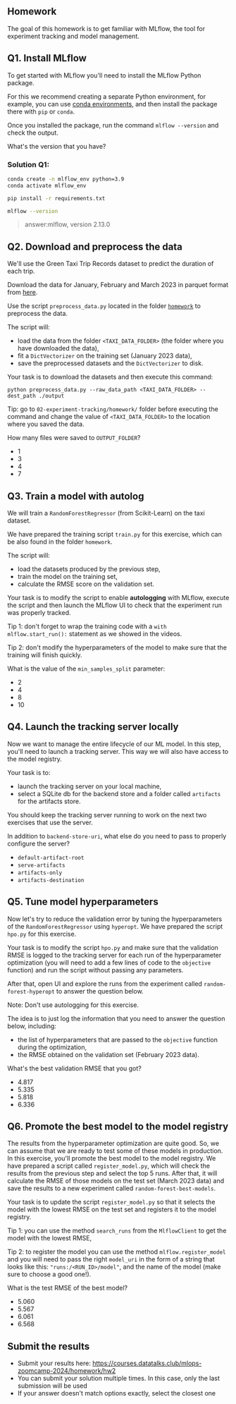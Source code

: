 ## Homework

The goal of this homework is to get familiar with MLflow, the tool for experiment tracking and 
model management.


## Q1. Install MLflow

To get started with MLflow you'll need to install the MLflow Python package.

For this we recommend creating a separate Python environment, for example, you can use [conda environments](https://docs.conda.io/projects/conda/en/latest/user-guide/getting-started.html#managing-envs), and then install the package there with `pip` or `conda`.

Once you installed the package, run the command `mlflow --version` and check the output.

What's the version that you have?

### Solution Q1:

```bash
conda create -n mlflow_env python=3.9
conda activate mlflow_env
```
```bash
pip install -r requirements.txt
```
```bash
mlflow --version
```
> answer:mlflow, version 2.13.0

## Q2. Download and preprocess the data

We'll use the Green Taxi Trip Records dataset to predict the duration of each trip. 

Download the data for January, February and March 2023 in parquet format from [here](https://www1.nyc.gov/site/tlc/about/tlc-trip-record-data.page).

Use the script `preprocess_data.py` located in the folder [`homework`](homework) to preprocess the data.

The script will:

* load the data from the folder `<TAXI_DATA_FOLDER>` (the folder where you have downloaded the data),
* fit a `DictVectorizer` on the training set (January 2023 data),
* save the preprocessed datasets and the `DictVectorizer` to disk.

Your task is to download the datasets and then execute this command:

```
python preprocess_data.py --raw_data_path <TAXI_DATA_FOLDER> --dest_path ./output
```

Tip: go to `02-experiment-tracking/homework/` folder before executing the command and change the value of `<TAXI_DATA_FOLDER>` to the location where you saved the data.

How many files were saved to `OUTPUT_FOLDER`?

* 1
* 3
* 4
* 7


## Q3. Train a model with autolog

We will train a `RandomForestRegressor` (from Scikit-Learn) on the taxi dataset.

We have prepared the training script `train.py` for this exercise, which can be also found in the folder `homework`. 

The script will:

* load the datasets produced by the previous step,
* train the model on the training set,
* calculate the RMSE score on the validation set.

Your task is to modify the script to enable **autologging** with MLflow, execute the script and then launch the MLflow UI to check that the experiment run was properly tracked. 

Tip 1: don't forget to wrap the training code with a `with mlflow.start_run():` statement as we showed in the videos.

Tip 2: don't modify the hyperparameters of the model to make sure that the training will finish quickly.

What is the value of the `min_samples_split` parameter:

* 2
* 4
* 8
* 10


## Q4. Launch the tracking server locally

Now we want to manage the entire lifecycle of our ML model. In this step, you'll need to launch a tracking server. This way we will also have access to the model registry. 

Your task is to:

* launch the tracking server on your local machine,
* select a SQLite db for the backend store and a folder called `artifacts` for the artifacts store.

You should keep the tracking server running to work on the next two exercises that use the server.

In addition to `backend-store-uri`, what else do you need to pass to properly configure the server?

* `default-artifact-root`
* `serve-artifacts`
* `artifacts-only`
* `artifacts-destination`


## Q5. Tune model hyperparameters

Now let's try to reduce the validation error by tuning the hyperparameters of the `RandomForestRegressor` using `hyperopt`. 
We have prepared the script `hpo.py` for this exercise. 

Your task is to modify the script `hpo.py` and make sure that the validation RMSE is logged to the tracking server for each run of the hyperparameter optimization (you will need to add a few lines of code to the `objective` function) and run the script without passing any parameters.

After that, open UI and explore the runs from the experiment called `random-forest-hyperopt` to answer the question below.

Note: Don't use autologging for this exercise.

The idea is to just log the information that you need to answer the question below, including:

* the list of hyperparameters that are passed to the `objective` function during the optimization,
* the RMSE obtained on the validation set (February 2023 data).

What's the best validation RMSE that you got?

* 4.817
* 5.335
* 5.818
* 6.336


## Q6. Promote the best model to the model registry

The results from the hyperparameter optimization are quite good. So, we can assume that we are ready to test some of these models in production. 
In this exercise, you'll promote the best model to the model registry. We have prepared a script called `register_model.py`, which will check the results from the previous step and select the top 5 runs. 
After that, it will calculate the RMSE of those models on the test set (March 2023 data) and save the results to a new experiment called `random-forest-best-models`.

Your task is to update the script `register_model.py` so that it selects the model with the lowest RMSE on the test set and registers it to the model registry.

Tip 1: you can use the method `search_runs` from the `MlflowClient` to get the model with the lowest RMSE,

Tip 2: to register the model you can use the method `mlflow.register_model` and you will need to pass the right `model_uri` in the form of a string that looks like this: `"runs:/<RUN_ID>/model"`, and the name of the model (make sure to choose a good one!).

What is the test RMSE of the best model?

* 5.060
* 5.567
* 6.061
* 6.568


## Submit the results

* Submit your results here: https://courses.datatalks.club/mlops-zoomcamp-2024/homework/hw2
* You can submit your solution multiple times. In this case, only the last submission will be used
* If your answer doesn't match options exactly, select the closest one
